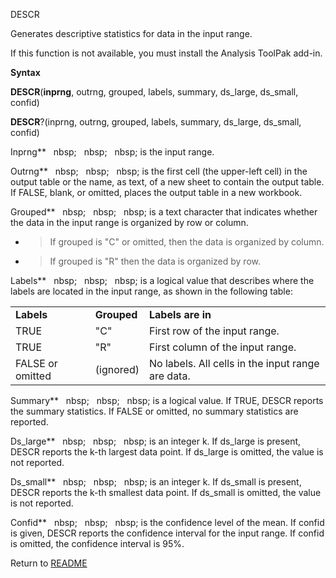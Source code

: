 DESCR

Generates descriptive statistics for data in the input range.

If this function is not available, you must install the Analysis ToolPak
add-in.

**Syntax**

**DESCR**(**inprng**, outrng, grouped, labels, summary, ds\_large,
ds\_small, confid)

**DESCR**?(inprng, outrng, grouped, labels, summary, ds\_large,
ds\_small, confid)

Inprng**&nbsp;&nbsp;&nbsp;nbsp;&nbsp;&nbsp;&nbsp;nbsp;&nbsp;&nbsp;&nbsp;nbsp;&nbsp;is the input range.

Outrng**&nbsp;&nbsp;&nbsp;nbsp;&nbsp;&nbsp;&nbsp;nbsp;&nbsp;&nbsp;&nbsp;nbsp;&nbsp;is the first cell (the upper-left cell) in
the output table or the name, as text, of a new sheet to contain the
output table. If FALSE, blank, or omitted, places the output table in a
new workbook.

Grouped**&nbsp;&nbsp;&nbsp;nbsp;&nbsp;&nbsp;&nbsp;nbsp;&nbsp;&nbsp;&nbsp;nbsp;&nbsp;is a text character that indicates
whether the data in the input range is organized by row or column.

  - > If grouped is "C" or omitted, then the data is organized by
    > column.

  - > If grouped is "R" then the data is organized by row.


Labels**&nbsp;&nbsp;&nbsp;nbsp;&nbsp;&nbsp;&nbsp;nbsp;&nbsp;&nbsp;&nbsp;nbsp;&nbsp;is a logical value that describes where
the labels are located in the input range, as shown in the following
table:

|                  |             |                                                   |
| ---------------- | ----------- | ------------------------------------------------- |
| **Labels**       | **Grouped** | **Labels are in**                                 |
| TRUE             | "C"         | First row of the input range.                     |
| TRUE             | "R"         | First column of the input range.                  |
| FALSE or omitted | (ignored)   | No labels. All cells in the input range are data. |

Summary**&nbsp;&nbsp;&nbsp;nbsp;&nbsp;&nbsp;&nbsp;nbsp;&nbsp;&nbsp;&nbsp;nbsp;&nbsp;is a logical value. If TRUE, DESCR
reports the summary statistics. If FALSE or omitted, no summary
statistics are reported.

Ds\_large**&nbsp;&nbsp;&nbsp;nbsp;&nbsp;&nbsp;&nbsp;nbsp;&nbsp;&nbsp;&nbsp;nbsp;&nbsp;is an integer k. If ds\_large is
present, DESCR reports the k-th largest data point. If ds\_large is
omitted, the value is not reported.

Ds\_small**&nbsp;&nbsp;&nbsp;nbsp;&nbsp;&nbsp;&nbsp;nbsp;&nbsp;&nbsp;&nbsp;nbsp;&nbsp;is an integer k. If ds\_small is
present, DESCR reports the k-th smallest data point. If ds\_small is
omitted, the value is not reported.

Confid**&nbsp;&nbsp;&nbsp;nbsp;&nbsp;&nbsp;&nbsp;nbsp;&nbsp;&nbsp;&nbsp;nbsp;&nbsp;is the confidence level of the mean. If
confid is given, DESCR reports the confidence interval for the input
range. If confid is omitted, the confidence interval is 95%.



Return to [README](README.md)

